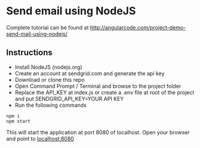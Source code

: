 # Send email using NodeJS

Complete tutorial can be found at http://angularcode.com/project-demo-send-mail-using-nodejs/
## Instructions

+ Install NodeJS (nodejs.org)
+ Create an account at sendgrid.com and generate the api key
+ Download or clone this repo
+ Open Command Prompt / Terminal and browse to the project folder
+ Replace the API_KEY at index.js or create a .env file at root of the project and put SENDGRID_API_KEY=YOUR API KEY
+ Run the following commands
```
npm i
npm start
```

This will start the application at port 8080 of localhost.
Open your browser and point to <a href="http://localhost:8080">localhost:8080</a>
